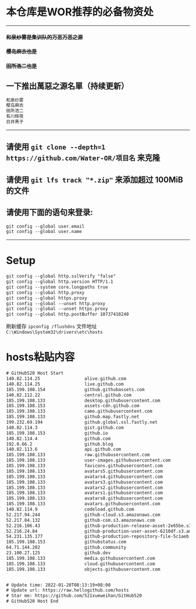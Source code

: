 # 本仓库是WOR推荐的必备物资处

---------------------------------------------

#### ~~和泉纱雾是集训队的万恶万恶之源~~
#### ~~樱岛麻衣也是~~
#### ~~田所浩二也是~~
## 一下推出萬惡之源名單（持续更新）
```txt
和泉纱雾
樱岛麻衣
田所浩二
有川辉夜
白井黑子
```

---------------------------------------------

## 请使用 `git clone --depth=1 https://github.com/Water-OR/项目名` 来克隆
## 请使用 `git lfs track "*.zip"` 来添加超过 100MiB 的文件
## 请使用下面的语句来登录:
```txt
git config --global user.email
git config --global user.name
```

---

# Setup
```txt
git config --global http.sslVerify "false"
git config --global http.version HTTP/1.1
git config --system core.longpaths true
git config --global http.proxy
git config --global https.proxy
git config --global --unset http.proxy
git config --global --unset https.proxy
git config --global http.postBuffer 10737418240
```

刷新缓存 `ipconfig /flushdns`
文件地址 `C:\Windows\System32\drivers\etc\hosts`

# hosts粘贴内容

```txt
# GitHub520 Host Start
140.82.114.25                 alive.github.com
140.82.114.25                 live.github.com
185.199.108.154               github.githubassets.com
140.82.112.22                 central.github.com
185.199.108.133               desktop.githubusercontent.com
185.199.108.153               assets-cdn.github.com
185.199.108.133               camo.githubusercontent.com
185.199.108.133               github.map.fastly.net
199.232.69.194                github.global.ssl.fastly.net
140.82.114.3                  gist.github.com
185.199.108.153               github.io
140.82.114.4                  github.com
192.0.66.2                    github.blog
140.82.113.6                  api.github.com
185.199.108.133               raw.githubusercontent.com
185.199.108.133               user-images.githubusercontent.com
185.199.108.133               favicons.githubusercontent.com
185.199.108.133               avatars5.githubusercontent.com
185.199.108.133               avatars4.githubusercontent.com
185.199.108.133               avatars3.githubusercontent.com
185.199.108.133               avatars2.githubusercontent.com
185.199.108.133               avatars1.githubusercontent.com
185.199.108.133               avatars0.githubusercontent.com
185.199.108.133               avatars.githubusercontent.com
140.82.114.9                  codeload.github.com
52.217.94.244                 github-cloud.s3.amazonaws.com
52.217.84.132                 github-com.s3.amazonaws.com
52.216.106.43                 github-production-release-asset-2e65be.s3.amazonaws.com
52.216.24.84                  github-production-user-asset-6210df.s3.amazonaws.com
54.231.135.177                github-production-repository-file-5c1aeb.s3.amazonaws.com
185.199.108.153               githubstatus.com
64.71.144.202                 github.community
23.100.27.125                 github.dev
185.199.108.133               media.githubusercontent.com
185.199.108.133               cloud.githubusercontent.com
185.199.108.133               objects.githubusercontent.com


# Update time: 2022-01-20T08:13:19+08:00
# Update url: https://raw.hellogithub.com/hosts
# Star me: https://github.com/521xueweihan/GitHub520
# GitHub520 Host End
```
